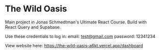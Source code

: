 # The Wild Oasis

Main project in Jonas Schmedtman's Ultimate React Course. Build with React Query and Supabase.

Use these credentials to log in:
email: test@gmail.com
password: 12341234

View website here: https://the-wild-oasis-a6kt.vercel.app/dashboard
